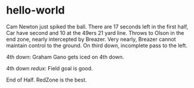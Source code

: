 # hello-world
Cam Newton just spiked the ball. There are 17 seconds left in the first half, Car have second and 10 at the 49ers 21 yard line. Throws to Olson in the end zone, nearly intercepted by Breazer. Very nearly, Breazer cannot maintain control to the ground. On third down, incomplete pass to the left.<p/>
4th down: Graham Gano gets iced on 4th down.</p>4th down <i>redux</i>: Field goal is good.<p/>
End of Half. RedZone is the best.
